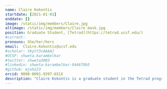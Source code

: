 ```yaml
---
name: Claire Kokontis
startdate: [2021-01-01]
enddate: []
image: /static/img/members/Claire.jpg
altimage: /static/img/members/Claire mask.jpg
position: Graduate Student, [Tetrad](https://tetrad.ucsf.edu/)
#current:
pronouns: She/her/hers
email: 	Claire.Kokontis@ucsf.edu
#scholar: tKytY3cAAAAJ
#UCSF: shweta.karambelkar
#twitter: shweta3003
#linkedin: shweta-karambelkar-944679b5
#github: mjoh223
orcid: 0000-0001-9397-651X
description: "Claire Kokontis is a graduate student in the Tetrad program and joined the Bondy-Denomy lab in July 2021. Claire grew up in Chicago, IL and Palo Alto, CA, and attended the University of Chicago for undergrad. At UChicago Claire worked in the [Ruthenberg Lab](https://ruthenlab.org/), where she studied chromatin biology and the role of epigenetic DNA modifications in gene regulation. In the Bondy-Denomy lab, Claire is now studying the mechanisms of anti-CRISPRs and the formation of jumbophage ΦKZ’s proteinaceous nucleus-like structure. In her free time, Claire enjoys painting, film photography and darkroom printing, knitting, and tending to her houseplants."
---
```

